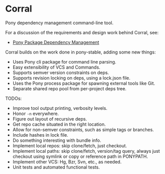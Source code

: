 # Corral

Pony dependency management command-line tool.

For a discussion of the requirements and design work behind Corral, see:

- [Pony Package Dependency Management](https://docs.google.com/document/d/1c7puEQLks3X1wpabuXxox8Qi1HUhfSwhobUvmVE56Rw/edit#)

Corral builds on the work done in pony-stable, adding some new things:

- Uses Pony cli package for command line parsing.
- Easy extensibility of VCS and Commands.
- Supports semver version constraints on deps.
- Supports revision locking on deps, using a lock.json file.
- Uses the Pony process package for spawning external tools like Git.
- Separate shared repo pool from per-project deps tree.

TODOs:

- Improve tool output printing, verbosity levels.
- Honor `-n` everywhere.
- Figure out layout of recursive deps.
- Get repo cache situated in the right location.
- Allow for non-semver constraints, such as simple tags or branches.
- Include hashes in lock file.
- Do something interesting with bundle info.
- Implement local repos: skip clone/fetch, just checkout.
- Implement local paths: skip clone/fetch, version/tag query, always just checkout using symlink or copy or reference path in PONYPATH.
- Implement other VCS: Hg, Bzr, Svn, etc., as needed.
- Unit tests and automated functional tests.
